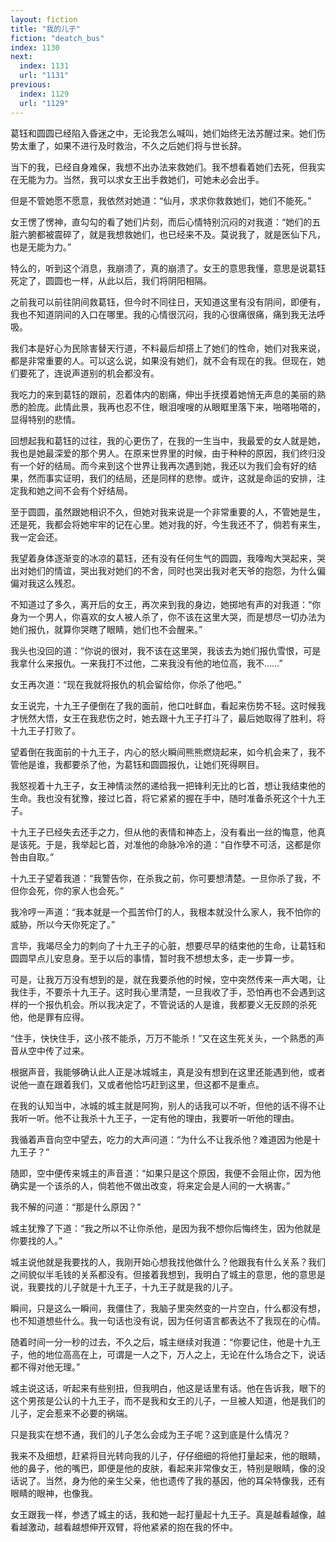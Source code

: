 ```yaml
---
layout: fiction
title: "我的儿子"
fiction: "deatch_bus"
index: 1130
next:
  index: 1131
  url: "1131"
previous:
  index: 1129
  url: "1129"
---
```

葛钰和圆圆已经陷入昏迷之中，无论我怎么喊叫，她们始终无法苏醒过来。她们伤势太重了，如果不进行及时救治，不久之后她们将与世长辞。

当下的我，已经自身难保，我想不出办法来救她们。我不想看着她们去死，但我实在无能为力。当然，我可以求女王出手救她们，可她未必会出手。

但是不管她愿不愿意，我依然对她道：“仙月，求求你救救她们，她们不能死。”

女王愣了愣神，直勾勾的看了她们片刻，而后心情特别沉闷的对我道：“她们的五脏六腑都被震碎了，就是我想救她们，也已经来不及。莫说我了，就是医仙下凡，也是无能为力。”

特么的，听到这个消息，我崩溃了，真的崩溃了。女王的意思我懂，意思是说葛钰死定了，圆圆也一样，从此以后，我们将阴阳相隔。

之前我可以前往阴间救葛钰，但今时不同往日，天知道这里有没有阴间，即便有，我也不知道阴间的入口在哪里。我的心情很沉闷，我的心很痛很痛，痛到我无法呼吸。

我们本是好心为民除害替天行道，不料最后却搭上了她们的性命，她们对我来说，都是非常重要的人。可以这么说，如果没有她们，就不会有现在的我。但现在，她们要死了，连说声道别的机会都没有。

我吃力的来到葛钰的跟前，忍着体内的剧痛，伸出手抚摸着她悄无声息的美丽的熟悉的脸庞。此情此景，我再也忍不住，眼泪嗖嗖的从眼眶里落下来，啪嗒啪嗒的，显得特别的悲情。

回想起我和葛钰的过往，我的心更伤了，在我的一生当中，我最爱的女人就是她，我也是她最深爱的那个男人。在原来世界里的时候，由于种种的原因，我们终归没有一个好的结局。而今来到这个世界让我再次遇到她，我还以为我们会有好的结果，然而事实证明，我们的结局，还是同样的悲惨。或许，这就是命运的安排，注定我和她之间不会有个好结局。

至于圆圆，虽然跟她相识不久，但她对我来说是一个非常重要的人，不管她是生，还是死，我都会将她牢牢的记在心里。她对我的好，今生我还不了，倘若有来生，我一定会还。

我望着身体逐渐变的冰凉的葛钰，还有没有任何生气的圆圆，我嚎啕大哭起来，哭出对她们的情谊，哭出我对她们的不舍，同时也哭出我对老天爷的抱怨，为什么偏偏对我这么残忍。

不知道过了多久，离开后的女王，再次来到我的身边，她掷地有声的对我道：“你身为一个男人，你喜欢的女人被人杀了，你不该在这里大哭，而是想尽一切办法为她们报仇，就算你哭瞎了眼睛，她们也不会醒来。”

我头也没回的道：“你说的很对，我不该在这里哭，我该去为她们报仇雪恨，可是我拿什么来报仇。一来我打不过他，二来我没有他的地位高，我不……”

女王再次道：“现在我就将报仇的机会留给你，你杀了他吧。”

女王说完，十九王子便倒在了我的面前，他口吐鲜血，看起来伤势不轻。这时候我才恍然大悟，女王在我悲伤之时，她去跟十九王子打斗了，最后她取得了胜利，将十九王子打败了。

望着倒在我面前的十九王子，内心的怒火瞬间熊熊燃烧起来，如今机会来了，我不管他是谁，我都要杀了他，为葛钰和圆圆报仇，让她们死得瞑目。

我怒视着十九王子，女王神情淡然的递给我一把锋利无比的匕首，想让我结束他的生命。我也没有犹豫，接过匕首，将它紧紧的握在手中，随时准备杀死这个十九王子。

十九王子已经失去还手之力，但从他的表情和神态上，没有看出一丝的悔意，他真是该死。于是，我举起匕首，对准他的命脉冷冷的道：“自作孽不可活，这都是你咎由自取。”

十九王子望着我道：“我警告你，在杀我之前，你可要想清楚。一旦你杀了我，不但你会死，你的家人也会死。”

我冷哼一声道：“我本就是一个孤苦伶仃的人，我根本就没什么家人，我不怕你的威胁，所以今天你死定了。”

言毕，我竭尽全力的刺向了十九王子的心脏，想要尽早的结束他的生命，让葛钰和圆圆早点儿安息身。至于以后的事情，暂时我不想想太多，走一步算一步。

可是，让我万万没有想到的是，就在我要杀他的时候，空中突然传来一声大喝，让我住手，不要杀十九王子。这时我心里清楚，一旦我收了手，恐怕再也不会遇到这样的一个报仇机会。所以我决定了，不管说话的人是谁，我都要义无反顾的杀死他，他是罪有应得。

“住手，快快住手，这小孩不能杀，万万不能杀！”又在这生死关头，一个熟悉的声音从空中传了过来。

根据声音，我能够确认此人正是冰城城主，真是没有想到在这里还能遇到他，或者说他一直在跟着我们，又或者他恰巧赶到这里，但这都不是重点。

在我的认知当中，冰城的城主就是阿狗，别人的话我可以不听，但他的话不得不让我听一听。他不让我杀十九王子，一定有他的理由，我要听一听他的理由。

我循着声音向空中望去，吃力的大声问道：“为什么不让我杀他？难道因为他是十九王子？”

随即，空中便传来城主的声音道：“如果只是这个原因，我便不会阻止你，因为他确实是一个该杀的人，倘若他不做出改变，将来定会是人间的一大祸害。”

我不解的问道：“那是什么原因？”

城主犹豫了下道：“我之所以不让你杀他，是因为我不想你后悔终生，因为他就是你要找的人。”

城主说他就是我要找的人，我刚开始心想我找他做什么？他跟我有什么关系？我们之间貌似半毛钱的关系都没有。但接着我想到，我明白了城主的意思，他的意思是说，我要找的儿子就是十九王子，十九王子就是我的儿子。

瞬间，只是这么一瞬间，我僵住了，我脑子里突然变的一片空白，什么都没有想，也不知道想些什么。我一句话也没有说，因为任何语言都表达不了我现在的心情。

随着时间一分一秒的过去，不久之后，城主继续对我道：“你要记住，他是十九王子，他的地位高高在上，可谓是一人之下，万人之上，无论在什么场合之下，说话都不得对他无理。”

城主说这话，听起来有些别扭，但我明白，他这是话里有话。他在告诉我，眼下的这个男孩是公认的十九王子，而不是我和女王的儿子，一旦被人知道，他是我们的儿子，定会惹来不必要的祸端。

只是我实在想不通，我们的儿子怎么会成为王子呢？这到底是什么情况？

我来不及细想，赶紧将目光转向我的儿子，仔仔细细的将他打量起来，他的眼睛，他的鼻子，他的嘴巴，即便是他的皮肤，看起来非常像女王，特别是眼睛，像的没话说了。当然，身为他的亲生父亲，他也遗传了我的基因，他的耳朵特像我，还有眼睛的眼神，也像我。

女王跟我一样，参透了城主的话，我和她一起打量起十九王子。真是越看越像，越看越激动，越看越想伸开双臂，将他紧紧的抱在我的怀中。